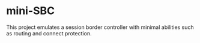 # mini-SBC
This project emulates a session border controller with minimal abilities such as routing and connect protection.
